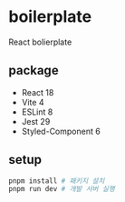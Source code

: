 # boilerplate
React bolierplate

## package

- React 18
- Vite 4
- ESLint 8
- Jest 29
- Styled-Component 6

## setup

```bash
pnpm install # 패키지 설치
pnpm run dev # 개발 서버 실행
```
